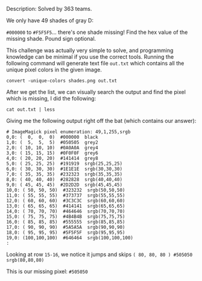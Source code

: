 Description:
Solved by 363 teams.

We only have 49 shades of gray D:

`#000000` to `#F5F5F5`... there's one shade missing! Find the hex value of the missing shade. Pound sign optional.

This challenge was actually very simple to solve, and programming knowledge can be minimal if you use the correct tools.
Running the following command will generate text file `out.txt` which contains all the unique pixel colors in the given image.

`convert -unique-colors shades.png out.txt`

After we get the list, we can visually search the output and find the pixel which is missing, I did the following:

`cat out.txt | less`

Giving me the following output right off the bat (which contains our answer):
```
# ImageMagick pixel enumeration: 49,1,255,srgb
0,0: (  0,  0,  0)  #000000  black
1,0: (  5,  5,  5)  #050505  grey2
2,0: ( 10, 10, 10)  #0A0A0A  grey4
3,0: ( 15, 15, 15)  #0F0F0F  grey6
4,0: ( 20, 20, 20)  #141414  grey8
5,0: ( 25, 25, 25)  #191919  srgb(25,25,25)
6,0: ( 30, 30, 30)  #1E1E1E  srgb(30,30,30)
7,0: ( 35, 35, 35)  #232323  srgb(35,35,35)
8,0: ( 40, 40, 40)  #282828  srgb(40,40,40)
9,0: ( 45, 45, 45)  #2D2D2D  srgb(45,45,45)
10,0: ( 50, 50, 50)  #323232  srgb(50,50,50)
11,0: ( 55, 55, 55)  #373737  srgb(55,55,55)
12,0: ( 60, 60, 60)  #3C3C3C  srgb(60,60,60)
13,0: ( 65, 65, 65)  #414141  srgb(65,65,65)
14,0: ( 70, 70, 70)  #464646  srgb(70,70,70)
15,0: ( 75, 75, 75)  #4B4B4B  srgb(75,75,75)
16,0: ( 85, 85, 85)  #555555  srgb(85,85,85)
17,0: ( 90, 90, 90)  #5A5A5A  srgb(90,90,90)
18,0: ( 95, 95, 95)  #5F5F5F  srgb(95,95,95)
19,0: (100,100,100)  #646464  srgb(100,100,100)
:
```
Looking at row `15-16`, we notice it jumps and skips `( 80, 80, 80 ) #505050 srgb(80,80,80)`

This is our missing pixel: `#505050`
